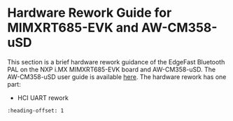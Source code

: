 # Hardware Rework Guide for MIMXRT685-EVK and AW-CM358-uSD

This section is a brief hardware rework guidance of the EdgeFast Bluetooth PAL on the NXP i.MX MIMXRT685-EVK board and AW-CM358-uSD. The AW-CM358-uSD user guide is available [here](http://www.azurewave.com/img/nxp/uSD-1212%20Adaptor%20Board_User%20guide_G_20210127.pdf). The hardware rework has one part:

-   HCI UART rework


```{include} ../topics/hardware_rework_010.md
:heading-offset: 1
```

